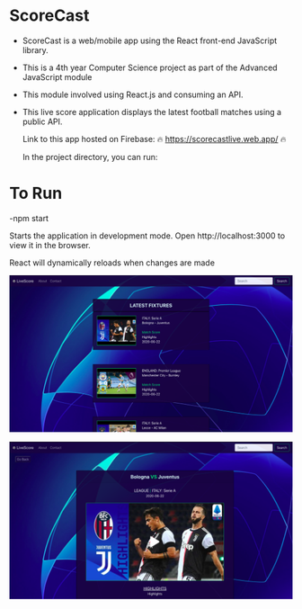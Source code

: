 # ScoreCast

- ScoreCast is a web/mobile app using the React front-end JavaScript library. 

- This is a 4th year Computer Science project as part of the Advanced JavaScript module

- This module involved using React.js and consuming an API.

- This live score application displays the latest football matches using a public API.

  Link to this app hosted on Firebase: 🔥 https://scorecastlive.web.app/ 🔥

  In the project directory, you can run:

# To Run

-npm start

 Starts the application in development mode.
 Open http://localhost:3000 to view it in the browser.

 React will dynamically reloads when changes are made

![](reactapi/images/home.png)

![](reactapi/images/details.png)
